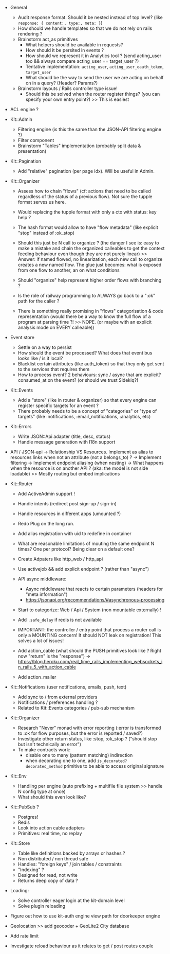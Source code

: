 - General
  - Audit response format. Should it be nested instead of top level? (like `response: { content:, type:, meta: }`)
  - How should we handle templates so that we do not rely on rails rendering ?
  - Brainstorm act_as primitives
    - What helpers should be available in requests?
    - How should it be persited in events ?
    - How should we represent it in Analytics tool ? (send acting_user too && always compare acting_user == target_user ?)
    - Tentative implementation: `acting_user`, `acting_user_oauth_token`, `target_user`
    - What should be the way to send the user we are acting on behalf on in a query? (Header? Params?)
  - Brainstorm layouts / Rails controller type issue!
    - Should this be solved when the router register things? (you can specify your own entry point?) >> This is easiest

- ACL engine ?

- Kit::Admin
  - Filtering engine (is this the same than the JSON-API filtering engine ?)
  - Filter component
  - Brainstorm "Tables" implementation (probably split data & presentation)

- Kit::Pagination
  - Add "relative" pagination (per page idx). Will be useful in Admin.

- Kit::Organizer
  - Assess how to chain "flows" (cf: actions that need to be called regardless of the status of a previous flow). Not sure the tupple format serves us here.
  - Would replacing the tupple format with only a ctx with status: key help ?
  - The hash format would allow to have "flow metadata" (like explicit "stop" instead of :ok_stop)
  - Should this just be N call to organize ? (the danger I see is: easy to make a mistake and chain the organized calleables to get the context feeding behaviour even though they are not purely linear) >> Answer: if named flowed, no linearization, each new call to organize creates a new named flow. The glue just becomes: what is exposed from one flow to another, an on what conditions

  - Should "organize" help represent higher order flows with branching ?
  - Is the role of railway programming to ALWAYS go back to a ":ok" path for the caller ?

  - There is something really promising in "flows" categorisation & code representation (would there be a way to know the full flow of a program at parsing time ?! >> NOPE. (or maybe with an explicit analysis mode on EVERY calleable))

- Event store
  - Settle on a way to persist
  - How should the event be processed? What does that event bus looks like / is it local?
  - Blacklist certain attributes (like auth_token) so that they only get sent to the services that requires them
  - How to process event? 2 behaviours: sync / async that are explicit? consumed_at on the event? (or should we trust Sidekiq?)

- Kit::Events
  - Add a "store" (like in router & organizer) so that every engine can register specific targets for an event ?
  - There probably needs to be a concept of "categories" or "type of targets" (like :notifications, :email_notifications, :analytics, etc)

- Kit::Errors
  - Write JSON::Api adapter (title, desc, status)
  - Handle message generation with I18n support

- API / JSON-api
  -> Relationship VS Resources. Implement as alias to resources links when not an attribute (not a belongs_to) ?
  -> Implement filtering
  -> Implement endpoint aliasing (when nesting)
  -> What happens when the resource is on another API ? (aka: the model is not side loadable) >> Mostly routing but embed implications

- Kit::Router
  - Add ActiveAdmin support !
  - Handle intents (redirect post sign-up / sign-in)
  - Handle resources in different apps (umounted ?)
  - Redo Plug on the long run.
  - Add alias registration with uid to redefine in container
  - What are reasonable limitations of mouting the same endpoint N times? One per protocol? Being clear on a default one?
  - Create Adpaters like http_web / http_api
  - Use activejob && add explicit endpoint ? (rather than "async")

  - API async middleware:
    - Async middleware that reacts to certain parameters (headers for "meta information")
    - https://jsonapi.org/recommendations/#asynchronous-processing

  - Start to categorize: Web / Api / System (non mountable externally) !
  - Add `.safe_delay` if redis is not available
  - IMPORTANT: the controller / entry point that process a router call is only a MOUNTING concern! It should NOT leak on registration! This solves a lot of issues!

  - Add action_cable (what should the PUSH primitives look like ? Right now "return" is the "response")
    -> https://blog.heroku.com/real_time_rails_implementing_websockets_in_rails_5_with_action_cable
  - Add action_mailer


- Kit::Notifications (user notifications, emails, push, text)
  - Add sync to / from external providers
  - Notifications / preferences handling ?
  - Related to Kit::Events categories / pub-sub mechanism


- Kit::Organizer
  - Research "Never" monad with error reporting (:error is transformed to :ok for flow purposes, but the error is reported / saved?)
  - Investigate other return status, like :stop, :ok_stop ? ("should stop but isn't technically an error")
  - To make contracts work:
      - disable one to many (pattern matching) indirection
      - when decorating one to one, add `is_decorated?` `decorated_method` primitive to be able to access original signature

- Kit::Env
  - Handling per engine (auto prefixing + multifile file system >> handle N config type at once)
  - What should this even look like?

- Kit::PubSub ?
  - Postgres!
  - Redis
  - Look into action cable adapters
  - Primitives: real time, no replay

- Kit::Store
  - Table like definitions backed by arrays or hashes ?
  - Non distributed / non thread safe
  - Handles: "foreign keys" / join tables / constraints
  - "Indexing" ?
  - Designed for read, not write
  - Returns deep copy of data ?

- Loading:
  - Solve controller eager login at the kit-domain level
  - Solve plugin reloading

- Figure out how to use kit-auth engine view path for doorkeeper engine

- Geolocation >> add geocoder + GeoLite2 City database

- Add rate limit

- Investigate reload behaviour as it relates to get / post routes couple
